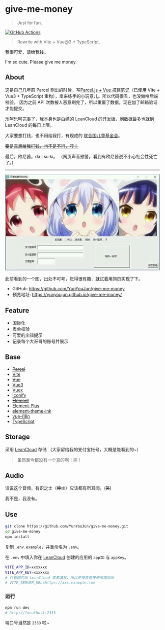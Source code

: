 # give-me-money

> Just for fun.

[![GitHub Actions](https://github.com/YunYouJun/give-me-money/workflows/GitHub%20Pages/badge.svg)](https://github.com/YunYouJun/give-me-money/actions)

> Rewrite with Vite + Vue@3 + TypeScript.

我很可爱，请给我钱。

I'm so cute. Please give me money.

## About

这是自己几年前 Parcel 刚出的时候，写[Parcel.js + Vue 搭建笔记](https://www.yunyoujun.cn/note/vue-parcel-demo/)（已使用 Vite + Vue3 + TypeScript 重构），拿来练手的小玩意儿。所以代码很丑，也没做啥后端校验。 因为之前 API 次数被人恶意刷完了，所以重置了数据，现在加了邮箱验证才能提交。

乐呵乐呵完事了，我本身也是白嫖的 LeanCloud 的开发版，刷数据最多也就到 LeanCloud 的每日上限。

大家要想打钱，也不用给我打，有现成的 [联合国儿童基金会](https://www.unicef.cn/)。

~~[要是真想给我打钱，也不是不行，哼！](https://sponsors.yunyoujun.cn)~~

最后，欧尼酱，da i su ki。 （网页声音预警，看到有欧尼酱说不小心社会性死亡了。）

---

![give-me-money](https://github.com/YunYouJun/give-me-money/blob/master/public/example.jpg?raw=true)

此前看到的一个图，出处不可考，觉得很有趣，就试着用网页实现了下。

- GitHub: <https://github.com/YunYouJun/give-me-money>
- 预览地址: <https://yunyoujun.github.io/give-me-money/>

## Feature

- 国际化
- 表单校验
- 可爱的出错提示
- 记录每个大哥哥的账号并展示

## Base

- ~~[Parcel](https://parceljs.org)~~
- [Vite](https://vitejs.dev/)
- ~~[Vue](https://vuejs.org)~~
- [Vue3](https://v3.vuejs.org)
- [Vuex](https://vuex.vuejs.org)
- [iconify](https://iconify.design/)
- ~~[Element](https://github.com/ElemeFE/element/)~~
- [Element-Plus](https://github.com/element-plus/element-plus/)
- [element-theme-ink](https://github.com/YunYouJun/element-theme-ink/)
- [vue-i18n](https://github.com/intlify/vue-i18n-next)
- [TypeScript](https://www.typescriptlang.org/)

## Storage

采用 [LeanCloud](https://leancloud.cn/) 存储 （大家留给我的支付宝帐号，大概是能看到的~）

> 虽然至今都没有一个真的啊！摔！

## Audio

话说这个音频，有识之士（~~绅士~~）应该都有所耳闻。(~~笑~~)

我不是，我没有。

## Use

```sh
git clone https://github.com/YunYouJun/give-me-money.git
cd give-me-money
npm install
```

复制 `.env.example`，并重命名为 `.env`。

在 `.env` 中填入你在 [LeanCloud](https://leancloud.app) 创建的应用的 `appID` 与 `appKey`。

```sh
VITE_APP_ID=xxxxxxx
VITE_APP_KEY=xxxxxxx
# 只有国内版 LeanCloud 需要填写，所以更推荐直接使用国际版
# VITE_SERVER_URL=https://xxx.example.com
```

### 运行

```sh
npm run dev
# http://localhost:2333
```

端口号当然是 `2333` 啦~
